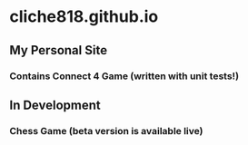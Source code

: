 # cliche818.github.io

My Personal Site
----------------

### Contains Connect 4 Game (written with unit tests!)

In Development
--------------

### Chess Game (beta version is available live) 

